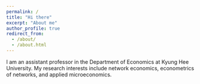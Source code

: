 ```yaml
---
permalink: /
title: "Hi there"
excerpt: "About me"
author_profile: true
redirect_from: 
  - /about/
  - /about.html
---
```


I am an assistant professor in the Department of Economics at Kyung Hee University. My research interests include network economics, econometrics of networks, and applied microeconomics. 

